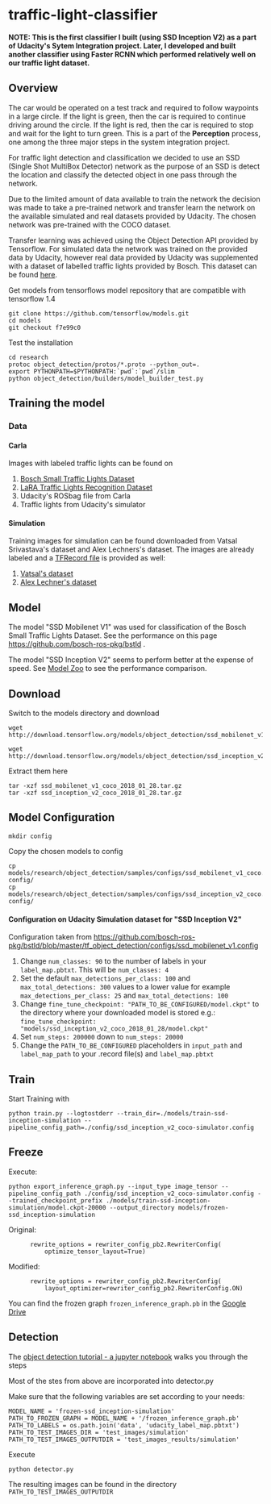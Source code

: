 # traffic-light-classifier  

**NOTE: This is the first classifier I built (using SSD Inception V2) as a part of Udacity's Sytem Integration project. Later, I developed and built another classifier using Faster RCNN which performed relatively well on our traffic light dataset.**  

## Overview
The car would be operated on a test track and required to follow waypoints in a large circle. If the light is green, then the car is required to continue driving around the circle. If the light is red, then the car is required to stop and wait for the light to turn green. This is a part of the **Perception** process, one among the three major steps in the system integration project.  

For traffic light detection and classification we decided to use an SSD (Single Shot MultiBox Detector) network as the purpose of an SSD is detect the location and classify the detected object in one pass through the network.  

Due to the limited amount of data available to train the network the decision was made to take a pre-trained network and transfer learn the network on the available simulated and real datasets provided by Udacity. The chosen network was pre-trained with the COCO dataset.

Transfer learning was achieved using the Object Detection API provided by Tensorflow. For simulated data the network was trained on the provided data by Udacity, however real data provided by Udacity was supplemented with a dataset of labelled traffic lights provided by Bosch. This dataset can be found [here](https://hci.iwr.uni-heidelberg.de/content/bosch-small-traffic-lights-dataset).  

Get models from tensorflows model repository that are compatible with tensorflow 1.4
```
git clone https://github.com/tensorflow/models.git
cd models
git checkout f7e99c0
```

Test the installation
```
cd research
protoc object_detection/protos/*.proto --python_out=.
export PYTHONPATH=$PYTHONPATH:`pwd`:`pwd`/slim
python object_detection/builders/model_builder_test.py
```

## Training the model
### Data

#### Carla
Images with labeled traffic lights can be found on

1.  [Bosch Small Traffic Lights Dataset](https://hci.iwr.uni-heidelberg.de/node/6132)
2.  [LaRA Traffic Lights Recognition Dataset](http://www.lara.prd.fr/benchmarks/trafficlightsrecognition)
3.  Udacity's ROSbag file from Carla
4.  Traffic lights from Udacity's simulator

#### Simulation
Training images for simulation can be found downloaded from Vatsal Srivastava's dataset and Alex Lechners's dataset. The images are already labeled and a  [TFRecord file](https://github.com/alex-lechner/Traffic-Light-Classification#23-create-a-tfrecord-file)  is provided as well:

1.  [Vatsal's dataset](https://github.com/coldKnight/TrafficLight_Detection-TensorFlowAPI#get-the-dataset)
2.  [Alex Lechner's dataset](https://www.dropbox.com/s/vaniv8eqna89r20/alex-lechner-udacity-traffic-light-dataset.zip?dl=0)

## Model 

The model "SSD Mobilenet V1" was used for classification of the Bosch Small Traffic Lights Dataset. See the performance on this page https://github.com/bosch-ros-pkg/bstld .

The model "SSD Inception V2" seems to perform better at the expense of speed. See [Model Zoo](https://github.com/tensorflow/models/blob/master/research/object_detection/g3doc/detection_model_zoo.md) to see the performance comparison.

## Download
Switch to the models directory and download 
```
wget http://download.tensorflow.org/models/object_detection/ssd_mobilenet_v1_coco_2018_01_28.tar.gz

wget http://download.tensorflow.org/models/object_detection/ssd_inception_v2_coco_2018_01_28.tar.gz
```
Extract them here
```
tar -xzf ssd_mobilenet_v1_coco_2018_01_28.tar.gz
tar -xzf ssd_inception_v2_coco_2018_01_28.tar.gz
```

## Model Configuration

```
mkdir config
```

Copy the chosen models to config
```
cp models/research/object_detection/samples/configs/ssd_mobilenet_v1_coco.config config/
cp models/research/object_detection/samples/configs/ssd_inception_v2_coco.config config/
```

#### Configuration on Udacity Simulation dataset for "SSD Inception V2"

Configuration taken from https://github.com/bosch-ros-pkg/bstld/blob/master/tf_object_detection/configs/ssd_mobilenet_v1.config

1.  Change  `num_classes: 90`  to the number of labels in your  `label_map.pbtxt`. This will be  `num_classes: 4`
2.  Set the default  `max_detections_per_class: 100`  and  `max_total_detections: 300`  values to a lower value for example  `max_detections_per_class: 25`  and  `max_total_detections: 100`
3.  Change  `fine_tune_checkpoint: "PATH_TO_BE_CONFIGURED/model.ckpt"`  to the directory where your downloaded model is stored e.g.:  `fine_tune_checkpoint: "models/ssd_inception_v2_coco_2018_01_28/model.ckpt"`
4.  Set  `num_steps: 200000`  down to  `num_steps: 20000`
5.  Change the  `PATH_TO_BE_CONFIGURED`  placeholders in  `input_path`  and  `label_map_path`  to your .record file(s) and  `label_map.pbtxt`

## Train

Start Training with 
```
python train.py --logtostderr --train_dir=./models/train-ssd-inception-simulation --pipeline_config_path=./config/ssd_inception_v2_coco-simulator.config
```

## Freeze

Execute:
```
python export_inference_graph.py --input_type image_tensor --pipeline_config_path ./config/ssd_inception_v2_coco-simulator.config --trained_checkpoint_prefix ./models/train-ssd-inception-simulation/model.ckpt-20000 --output_directory models/frozen-ssd_inception-simulation
```

Original:
```
      rewrite_options = rewriter_config_pb2.RewriterConfig(
          optimize_tensor_layout=True)
```

Modified:
```
      rewrite_options = rewriter_config_pb2.RewriterConfig(
          layout_optimizer=rewriter_config_pb2.RewriterConfig.ON)
```

You can find the frozen graph `frozen_inference_graph.pb` in the [Google Drive](https://drive.google.com/file/d/1QMiQcQSSGDg1GJ4mLKaypd1uKZV3AhUD/view?usp=sharing)


## Detection
The [object detection tutorial - a jupyter notebook](https://github.com/tensorflow/models/blob/master/research/object_detection/object_detection_tutorial.ipynb) walks you through the steps

Most of the stes from above are incorporated into detector.py

Make sure that the following variables are set according to your needs:

```
MODEL_NAME = 'frozen-ssd_inception-simulation'
PATH_TO_FROZEN_GRAPH = MODEL_NAME + '/frozen_inference_graph.pb'
PATH_TO_LABELS = os.path.join('data', 'udacity_label_map.pbtxt')
PATH_TO_TEST_IMAGES_DIR = 'test_images/simulation'
PATH_TO_TEST_IMAGES_OUTPUTDIR = 'test_images_results/simulation'
```

Execute 
```
python detector.py
```
The resulting images can be found in the directory `PATH_TO_TEST_IMAGES_OUTPUTDIR`
